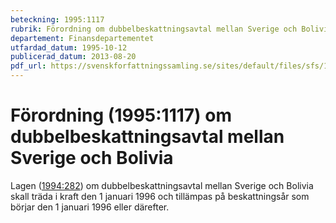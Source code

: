 ```yaml
---
beteckning: 1995:1117
rubrik: Förordning om dubbelbeskattningsavtal mellan Sverige och Bolivia
departement: Finansdepartementet
utfardad_datum: 1995-10-12
publicerad_datum: 2013-08-20
pdf_url: https://svenskforfattningssamling.se/sites/default/files/sfs/1995-10/SFS1995-1117.pdf
---
```


# Förordning (1995:1117) om dubbelbeskattningsavtal mellan Sverige och Bolivia

Lagen ([1994:282](https://selex.se/eli/sfs/1994/282)) om dubbelbeskattningsavtal mellan Sverige och Bolivia skall träda i kraft den 1 januari 1996 och tillämpas på beskattningsår som börjar den 1 januari 1996 eller därefter.